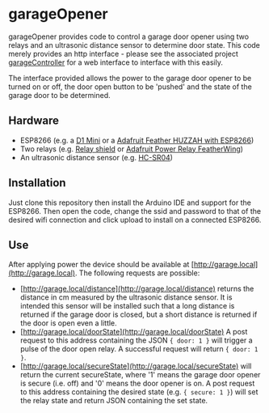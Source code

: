 # garageOpener
garageOpener provides code to control a garage door opener using two relays and an ultrasonic distance sensor to determine door state. This code merely provides an http interface - please see the associated project [garageController](https://github.com/callumsmits/garageController) for a web interface to interface with this easily.

The interface provided allows the power to the garage door opener to be turned on or off, the door open button to be 'pushed' and the state of the garage door to be determined.

## Hardware
* ESP8266 (e.g. a [D1 Mini](http://www.wemos.cc/Products/d1_mini.html) or a [Adafruit Feather HUZZAH with ESP8266](https://www.adafruit.com/product/2821))
* Two relays (e.g. [Relay shield](http://www.wemos.cc/Products/relay_shield_v2.html) or [Adafruit Power Relay FeatherWing](https://www.adafruit.com/products/3191))
* An ultrasonic distance sensor (e.g. [HC-SR04](http://www.brickelectric.com/measurement-system-c-4/ultrasonic-module-hcsr04-distance-measuring-transducer-sensor-p-15.html))

## Installation
Just clone this repository then install the Arduino IDE and support for the ESP8266. Then open the code, change the ssid and password to that of the desired wifi connection and click upload to install on a connected ESP8266.

## Use
After applying power the device should be available at [http://garage.local](http://garage.local). The following requests are possible:
* [http://garage.local/distance](http://garage.local/distance) returns the distance in cm measured by the ultrasonic distance sensor. It is intended this sensor will be installed such that a long distance is returned if the garage door is closed, but a short distance is returned if the door is open even a little.
* [http://garage.local/doorState](http://garage.local/doorState) A post request to this address containing the JSON `{ door: 1 }` will trigger a pulse of the door open relay. A successful request will return `{ door: 1 }`.
* [http://garage.local/secureState](http://garage.local/secureState) will return the current secureState, where '1' means the garage door opener is secure (i.e. off) and '0' means the door opener is on. A post request to this address containing the desired state (e.g. `{ secure: 1 }`) will set the relay state and return JSON containing the set state.